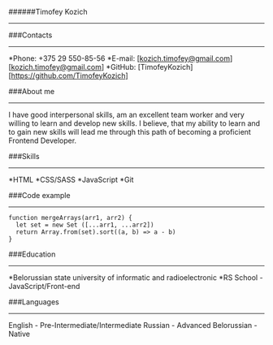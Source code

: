 ######Timofey Kozich
*******************

###Contacts
*******************
*Phone: +375 29 550-85-56
*E-mail: [kozich.timofey@gmail.com][kozich.timofey@gmail.com]
*GitHub: [TimofeyKozich][https://github.com/TimofeyKozich]

###About me
********************
I have good interpersonal skills, am an excellent team worker and very willing to learn and develop new skills.
I believe, that my ability to learn and to gain new skills will lead me through this path of becoming a proficient Frontend Developer.

###Skills
********************
*HTML
*CSS/SASS
*JavaScript
*Git

###Code example
*******************
```
function mergeArrays(arr1, arr2) {
  let set = new Set ([...arr1, ...arr2])
  return Array.from(set).sort((a, b) => a - b)
}
```

###Education
********************
*Belorussian state university of informatic and radioelectronic
*RS School - JavaScript/Front-end

###Languages
*******************
English - Pre-Intermediate/Intermediate
Russian - Advanced
Belorussian - Native
